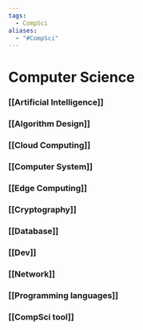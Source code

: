 ```yaml
---
tags:
  - CompSci
aliases:
  - "#CompSci"
---
```


# Computer Science
### [[Artificial Intelligence]]
### [[Algorithm Design]]
### [[Cloud Computing]]
### [[Computer System]]
### [[Edge Computing]]
### [[Cryptography]]
### [[Database]]
### [[Dev]]
### [[Network]]
### [[Programming languages]]

### [[CompSci tool]]


